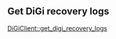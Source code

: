 ## Get DiGi recovery logs

[DiGiClient::get_digi_recovery_logs](../../clients/digi_client/get_digi_recovery_logs.md)
